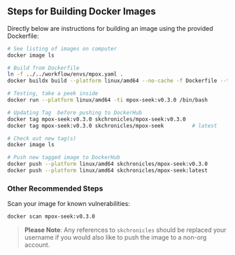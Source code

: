 ## Steps for Building Docker Images

Directly below are instructions for building an image using the provided Dockerfile:

```bash
# See listing of images on computer
docker image ls

# Build from Dockerfile
ln -f ../../workflow/envs/mpox.yaml .
docker buildx build --platform linux/amd64 --no-cache -f Dockerfile --tag=mpox-seek:v0.3.0 .

# Testing, take a peek inside
docker run --platform linux/amd64 -ti mpox-seek:v0.3.0 /bin/bash

# Updating Tag  before pushing to DockerHub
docker tag mpox-seek:v0.3.0 skchronicles/mpox-seek:v0.3.0
docker tag mpox-seek:v0.3.0 skchronicles/mpox-seek         # latest

# Check out new tag(s)
docker image ls

# Push new tagged image to DockerHub
docker push --platform linux/amd64 skchronicles/mpox-seek:v0.3.0
docker push --platform linux/amd64 skchronicles/mpox-seek:latest
```

### Other Recommended Steps

Scan your image for known vulnerabilities:

```bash
docker scan mpox-seek:v0.3.0
```

> **Please Note**: Any references to `skchronicles` should be replaced your username if you would also like to push the image to a non-org account.
